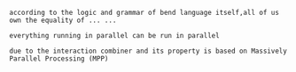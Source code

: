 
    according to the logic and grammar of bend language itself,all of us own the equality of ... ...
    
    everything running in parallel can be run in parallel 
    
    due to the interaction combiner and its property is based on Massively Parallel Processing (MPP)
